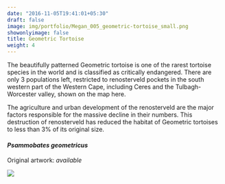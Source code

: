 ```yaml
---
date: "2016-11-05T19:41:01+05:30"
draft: false
image: img/portfolio/Megan_005_geometric-tortoise_small.png
showonlyimage: false
title: Geometric Tortoise
weight: 4
---
```


The beautifully patterned Geometric tortoise is one of the rarest tortoise species in the world and is classified as critically endangered. There are only 3 populations left, restricted to renosterveld pockets in the south western part of the Western Cape, including Ceres and the Tulbagh-Worcester valley, shown on the map here. 

<!--more-->

The agriculture and urban development of the renosterveld are the major factors responsible for the massive decline in their numbers. This destruction of renosterveld has reduced the habitat of Geometric tortoises to less than 3% of its original size.


#### *Psammobates geometricus*
Original artwork: *available*

![][1]

[1]: /img/portfolio/Megan_005_geometric-tortoise.png
